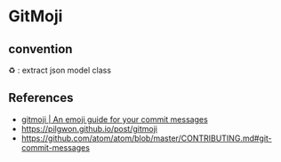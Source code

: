 # GitMoji

## convention
♻️ : extract json model class


## References
- [gitmoji | An emoji guide for your commit messages](https://gitmoji.dev/)
- https://pilgwon.github.io/post/gitmoji
- https://github.com/atom/atom/blob/master/CONTRIBUTING.md#git-commit-messages


